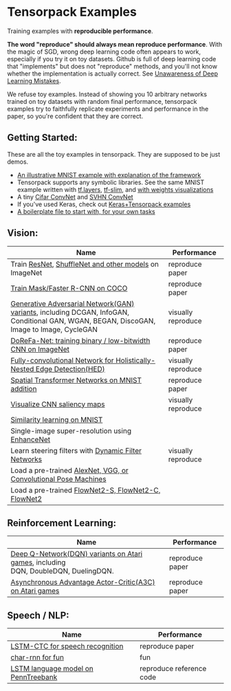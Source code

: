 
# Tensorpack Examples

Training examples with __reproducible performance__.

__The word "reproduce" should always mean reproduce performance__.
With the magic of SGD, wrong deep learning code often appears to work, especially if you try it on toy datasets.
Github is full of deep learning code that "implements" but does not "reproduce"
methods, and you'll not know whether the implementation is actually correct.
See [Unawareness of Deep Learning Mistakes](https://medium.com/@ppwwyyxx/unawareness-of-deep-learning-mistakes-d5b5774da0ba).

We refuse toy examples.
Instead of showing you 10 arbitrary networks trained on toy datasets with random final performance,
tensorpack examples try to faithfully replicate experiments and performance in the paper,
so you're confident that they are correct.


## Getting Started:
These are all the toy examples in tensorpack. They are supposed to be just demos.
+ [An illustrative MNIST example with explanation of the framework](basics/mnist-convnet.py)
+ Tensorpack supports any symbolic libraries. See the same MNIST example written with [tf.layers](basics/mnist-tflayers.py), [tf-slim](basics/mnist-tfslim.py), and [with weights visualizations](basics/mnist-visualizations.py)
+ A tiny [Cifar ConvNet](basics/cifar-convnet.py) and [SVHN ConvNet](basics/svhn-digit-convnet.py)
+ If you've used Keras, check out [Keras+Tensorpack examples](keras)
+ [A boilerplate file to start with, for your own tasks](boilerplate.py)

## Vision:
| Name                                                                                                                                                  | Performance        |
| ---                                                                                                                                                   | ---                |
| Train [ResNet](ResNet), [ShuffleNet and other models](ImageNetModels) on ImageNet                                                                     | reproduce paper    |
| [Train Mask/Faster R-CNN on COCO](FasterRCNN)                                                                                                   | reproduce paper    |
| [Generative Adversarial Network(GAN) variants](GAN), including DCGAN, InfoGAN, <br/> Conditional GAN, WGAN, BEGAN, DiscoGAN, Image to Image, CycleGAN | visually reproduce |
| [DoReFa-Net: training binary / low-bitwidth CNN on ImageNet](DoReFa-Net)                                                                              | reproduce paper    |
| [Fully-convolutional Network for Holistically-Nested Edge Detection(HED)](HED)                                                                        | visually reproduce |
| [Spatial Transformer Networks on MNIST addition](SpatialTransformer)                                                                                  | reproduce paper    |
| [Visualize CNN saliency maps](Saliency)                                                                                                               | visually reproduce |
| [Similarity learning on MNIST](SimilarityLearning)                                                                                                    |                    |
| Single-image super-resolution using [EnhanceNet](SuperResolution)                                                                                     |                    |
| Learn steering filters with [Dynamic Filter Networks](DynamicFilterNetwork)                                                                           | visually reproduce |
| Load a pre-trained [AlexNet, VGG, or Convolutional Pose Machines](CaffeModels)                                                                        |                    |
| Load a pre-trained [FlowNet2-S, FlowNet2-C, FlowNet2](OpticalFlow) | |

## Reinforcement Learning:
| Name                                                                                                     | Performance     |
| ---                                                                                                      | ---             |
| [Deep Q-Network(DQN) variants on Atari games](DeepQNetwork), including <br/> DQN, DoubleDQN, DuelingDQN. | reproduce paper |
| [Asynchronous Advantage Actor-Critic(A3C) on Atari games](A3C-Gym)                                       | reproduce paper |

## Speech / NLP:
| Name                                                | Performance              |
| ---                                                 | ---                      |
| [LSTM-CTC for speech recognition](CTC-TIMIT)        | reproduce paper          |
| [char-rnn for fun](Char-RNN)                        | fun                      |
| [LSTM language model on PennTreebank](PennTreebank) | reproduce reference code |
